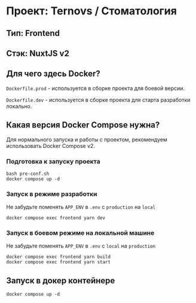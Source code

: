 # Проект: Ternovs / Стоматология

## Тип: Frontend

## Стэк: NuxtJS v2

## Для чего здесь Docker?

`Dockerfile.prod` - используется в сборке проекта для боевой версии.

`Dockerfile.dev` - используется в сборке проекта для старта разработки локально.

## Какая версия Docker Compose нужна?

Для нормального запуска и работы с проектом, рекомендуем использовать Docker Compose v2.

### Подготовка к запуску проекта

```shell
bash pre-conf.sh
docker compose up -d
```

### Запуск в режиме разработки

Не забудьте поменять `APP_ENV` в `.env` с `production` на `local`

```shell
docker compose exec frontend yarn dev
```

### Запуск в боевом режиме на локальной машине

Не забудьте поменять `APP_ENV` в `.env` с `local` на `production`

```shell
docker compose exec frontend yarn build
docker compose exec frontend yarn start
```

## Запуск в докер контейнере

```shell
docker compose up -d
```





